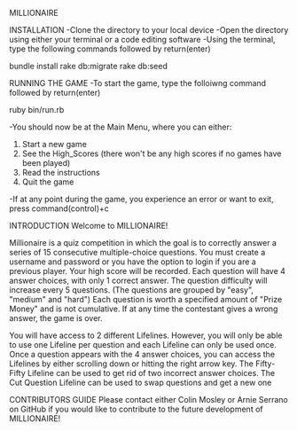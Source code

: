 MILLIONAIRE 

INSTALLATION
-Clone the directory to your local device
-Open the directory using either your terminal or a code editing software
-Using the terminal, type the following commands followed by return(enter)

bundle install
rake db:migrate
rake db:seed

RUNNING THE GAME 
-To start the game, type the folloiwng command followed by return(enter)

ruby bin/run.rb

-You should now be at the Main Menu, where you can either:
1. Start a new game 
2. See the High_Scores (there won't be any high scores if no games have been played)
3. Read the instructions
4. Quit the game

-If at any point during the game, you experience an error or want to exit, press command(control)+c


INTRODUCTION
Welcome to MILLIONAIRE! 

Millionaire is a quiz competition in which the goal is to correctly answer a series of 15 consecutive multiple-choice questions.
You must create a username and password or you have the option to login if you are a previous player. Your high score will be recorded.
Each question will have 4 answer choices, with only 1 correct answer.
The question difficulty will increase every 5 questions. (The questions are grouped by "easy", "medium" and "hard")
Each question is worth a specified amount of "Prize Money" and is not cumulative.
If at any time the contestant gives a wrong answer, the game is over.

You will have access to 2 different Lifelines.
However, you will only be able to use one Lifeline per question and each Lifeline can only be used once.
Once a question appears with the 4 answer choices, you can access the Lifelines by either scrolling down or hitting the right arrow key.
The Fifty-Fifty Lifeline can be used to get rid of two incorrect answer choices.
The Cut Question Lifeline can be used to swap questions and get a new one
 

CONTRIBUTORS GUIDE
Please contact either Colin Mosley or Arnie Serrano on GitHub if you would like to contribute to the future development of MILLIONAIRE!

